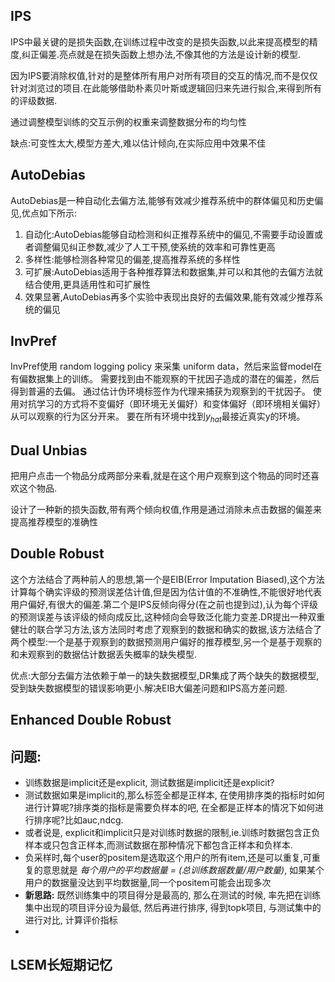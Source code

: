 ## IPS

IPS中最关键的是损失函数,在训练过程中改变的是损失函数,以此来提高模型的精度,纠正偏差.亮点就是在损失函数上想办法,不像其他的方法是设计新的模型.

因为IPS要消除权值,针对的是整体所有用户对所有项目的交互的情况,而不是仅仅针对浏览过的项目.在此能够借助朴素贝叶斯或逻辑回归来先进行拟合,来得到所有的评级数据.

通过调整模型训练的交互示例的权重来调整数据分布的均匀性

缺点:可变性太大,模型方差大,难以估计倾向,在实际应用中效果不佳





## AutoDebias

AutoDebias是一种自动化去偏方法,能够有效减少推荐系统中的群体偏见和历史偏见,优点如下所示:

1. 自动化:AutoDebias能够自动检测和纠正推荐系统中的偏见,不需要手动设置或者调整偏见纠正参数,减少了人工干预,使系统的效率和可靠性更高
2. 多样性:能够检测各种常见的偏差,提高推荐系统的多样性
3. 可扩展:AutoDebias适用于各种推荐算法和数据集,并可以和其他的去偏方法就结合使用,更具适用性和可扩展性
4. 效果显著,AutoDebias再多个实验中表现出良好的去偏效果,能有效减少推荐系统的偏见





## InvPref

InvPref使用 random logging policy 来采集 uniform data，然后来监督model在有偏数据集上的训练。
需要找到由不能观察的干扰因子造成的潜在的偏差，然后得到普遍的去偏。
通过估计伪环境标签作为代理来捕获为观察到的干扰因子。
使用对抗学习的方式将不变偏好（即环境无关偏好）和变体偏好（即环境相关偏好）从可以观察的行为区分开来。
要在所有环境中找到$y_{hat}$最接近真实y的环境。

## Dual Unbias

把用户点击一个物品分成两部分来看,就是在这个用户观察到这个物品的同时还喜欢这个物品.

设计了一种新的损失函数,带有两个倾向权值,作用是通过消除未点击数据的偏差来提高推荐模型的准确性



## Double Robust

这个方法结合了两种前人的思想,第一个是EIB(Error Imputation Biased),这个方法计算每个确实评级的预测误差估计值,但是因为估计值的不准确性,不能很好地代表用户偏好,有很大的偏差.第二个是IPS反倾向得分(在之前也提到过),认为每个评级的预测误差与该评级的倾向成反比,这种倾向会导致泛化能力变差.DR提出一种双重健壮的联合学习方法,该方法同时考虑了观察到的数据和确实的数据,该方法结合了两个模型:一个是基于观察到的数据预测用户偏好的推荐模型,另一个是基于观察的和未观察到的数据估计数据丢失概率的缺失模型.

优点:大部分去偏方法依赖于单一的缺失数据模型,DR集成了两个缺失的数据模型,受到缺失数据模型的错误影响更小.解决EIB大偏差问题和IPS高方差问题.

## Enhanced Double Robust



## 问题:

- 训练数据是implicit还是explicit, 测试数据是implicit还是explicit?
- 测试数据如果是implicit的,那么标签全都是正样本, 在使用排序类的指标时如何进行计算呢?排序类的指标是需要负样本的吧, 在全都是正样本的情况下如何进行排序呢?比如auc,ndcg.
- 或者说是, explicit和implicit只是对训练时数据的限制,ie.训练时数据包含正负样本或只包含正样本,而测试数据在那种情况下都包含正样本和负样本.
- 负采样时,每个user的positem是选取这个用户的所有item,还是可以重复,可重复的意思就是 *每个用户的平均数据量 = (总训练数据数量/用户数量)*, 如果某个用户的数据量没达到平均数据量,同一个positem可能会出现多次
- **新思路:** 既然训练集中的项目得分是最高的, 那么在测试的时候, 率先把在训练集中出现的项目评分设为最低, 然后再进行排序, 得到topk项目, 与测试集中的进行对比, 计算评价指标
- 

## LSEM长短期记忆

